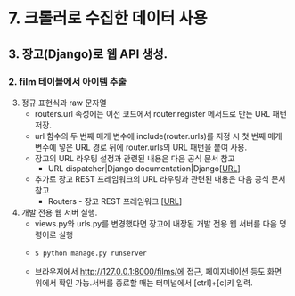 # 7. 크롤러로 수집한 데이터 사용
## 3. 장고(Django)로 웹 API 생성.
### 2. film 테이블에서 아이템 추출
3. 정규 표현식과 raw 문자열
   - routers.url 속성에는 이전 코드에서 router.register 메서드로 만든 URL 패턴 저장.
   - url 함수의 두 번째 매개 변수에 include(router.urls)를 지정 시 첫 번째 매개 변수에 넣은 URL 경로 뒤에 router.urls의 URL 패턴을 붙여 사용.
   - 장고의 URL 라우팅 설정과 관련된 내용은 다음 공식 문서 참고
     - URL dispatcher|Django documentation|Django[[URL](https://docs.djangoproject.com/en/2.1/topics/http/urls)]
   - 추가로 장고 REST 프레임워크의 URL 라우팅과 관련된 내용은 다음 공식 문서 참고
     - Routers - 장고 REST 프레임워크 [[URL](http://www.django-rest-framework.org/api-quide/routers)]
4. 개발 전용 웹 서버 실행.
   - views.py와 urls.py를 변경했다면 장고에 내장된 개발 전용 웹 서버를 다음 명령어로 실행
   - ```cmd
     $ python manage.py runserver
     ```
   - 브라우저에서 http://127.0.0.1:8000/films/에 접근, 페이지네이션 등도 화면 위에서 확인 가능.서버를 종료할 때는 터미널에서 [ctrl]+[c]키 입력. 